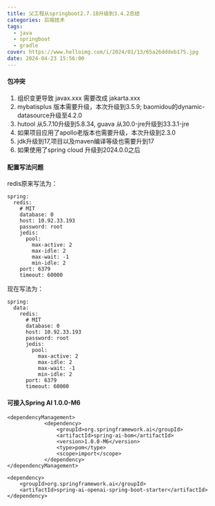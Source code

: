 ```yaml
---
title: 父工程从springboot2.7.18升级到3.4.2总结
categories: 后端技术 
tags:
  - java
  - springboot
  - gradle
cover: https://www.helloimg.com/i/2024/01/13/65a26dddeb175.jpg
date: 2024-04-23 15:56:00
---
```


#### 包冲突
1. 组织变更导致 javax.xxx 需要改成 jakarta.xxx 
2. mybatisplus 版本需要升级，本次升级到3.5.9; baomidou的dynamic-datasource升级至4.2.0
3. hutool 从5.7.10升级到5.8.34, guava 从30.0-jre升级到33.3.1-jre
4. 如果项目应用了apollo老版本也需要升级，本次升级到2.3.0
5. jdk升级到17,项目以及maven编译等级也需要升到17
6. 如果使用了spring cloud 升级到2024.0.0之后

#### 配置写法问题

redis原来写法为：
~~~
spring:
  redis:
    # MIT
    database: 0
    host: 10.92.33.193
    password: root
    jedis:
      pool:
        max-active: 2
        max-idle: 2
        max-wait: -1
        min-idle: 2
    port: 6379
    timeout: 60000
~~~
现在写法为：
~~~
spring:
  data:
    redis:
      # MIT
      database: 0
      host: 10.92.33.193
      password: root
      jedis:
        pool:
          max-active: 2
          max-idle: 2
          max-wait: -1
          min-idle: 2
      port: 6379
      timeout: 60000
~~~



#### 可接入Spring AI 1.0.0-M6
~~~
<dependencyManagement>
            <dependency>
                <groupId>org.springframework.ai</groupId>
                <artifactId>spring-ai-bom</artifactId>
                <version>1.0.0-M6</version>
                <type>pom</type>
                <scope>import</scope>
            </dependency>
</dependencyManagement>

<dependency>
    <groupId>org.springframework.ai</groupId>
    <artifactId>spring-ai-openai-spring-boot-starter</artifactId>
</dependency>
~~~
